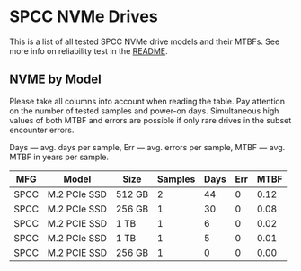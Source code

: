 SPCC NVMe Drives
================

This is a list of all tested SPCC NVMe drive models and their MTBFs. See more
info on reliability test in the [README](https://github.com/linuxhw/SMART).

NVME by Model
------------

Please take all columns into account when reading the table. Pay attention on the
number of tested samples and power-on days. Simultaneous high values of both MTBF
and errors are possible if only rare drives in the subset encounter errors.

Days   — avg. days per sample,
Err    — avg. errors per sample,
MTBF   — avg. MTBF in years per sample.

| MFG       | Model              | Size   | Samples | Days  | Err   | MTBF   |
|-----------|--------------------|--------|---------|-------|-------|--------|
| SPCC      | M.2 PCIe SSD       | 512 GB | 2       | 44    | 0     | 0.12   |
| SPCC      | M.2 PCIe SSD       | 256 GB | 1       | 30    | 0     | 0.08   |
| SPCC      | M.2 PCIE SSD       | 1 TB   | 1       | 6     | 0     | 0.02   |
| SPCC      | M.2 PCIe SSD       | 1 TB   | 1       | 5     | 0     | 0.01   |
| SPCC      | M.2 PCIE SSD       | 256 GB | 1       | 0     | 0     | 0.00   |

